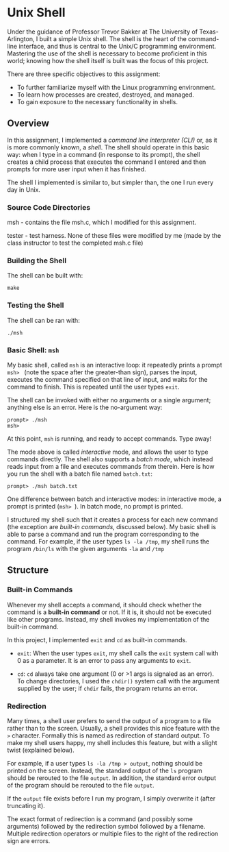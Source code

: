 # Unix Shell

Under the guidance of Professor Trevor Bakker at The University of Texas-Arlington,
I built a simple Unix shell. The shell is the heart of the command-line interface,
and thus is central to the Unix/C programming environment.
Mastering the use of the shell is necessary to become proficient in
this world; knowing how the shell itself is built was the focus of this
project.

There are three specific objectives to this assignment:

* To further familiarize myself with the Linux programming environment.
* To learn how processes are created, destroyed, and managed.
* To gain exposure to the necessary functionality in shells.

## Overview

In this assignment, I implemented a *command line interpreter (CLI)* or,
as it is more commonly known, a *shell*. The shell should operate in this
basic way: when I type in a command (in response to its prompt), the shell
creates a child process that executes the command I entered and then prompts
for more user input when it has finished.

The shell I implemented is similar to, but simpler than, the one I run
every day in Unix.

### Source Code Directories
msh - contains the file msh.c, which I modified for this assignment.

tester - test harness. None of these files were modified by me
(made by the class instructor to test the completed msh.c file)

### Building the Shell
The shell can be built with:
```
make
```
### Testing the Shell
The shell can be ran with:
```
./msh
```

### Basic Shell: `msh`

My basic shell, called `msh` is an interactive loop: it repeatedly 
prints a prompt `msh> ` (note the space after the greater-than sign), parses the 
input, executes the command specified on that line of input, and waits for 
the command to finish. This is repeated until the user types `exit`.

The shell can be invoked with either no arguments or a single argument;
anything else is an error. Here is the no-argument way:

```
prompt> ./msh
msh> 
```

At this point, `msh` is running, and ready to accept commands. Type away!

The mode above is called *interactive* mode, and allows the user to type
commands directly. The shell also supports a *batch mode*, which instead reads
input from a file and executes commands from therein. Here is how you
run the shell with a batch file named `batch.txt`:

```
prompt> ./msh batch.txt
```

One difference between batch and interactive modes: in interactive mode, a
prompt is printed (`msh> `). In batch mode, no prompt is printed.

I structured my shell such that it creates a process for each new
command (the exception are *built-in commands*, discussed below).  My basic
shell is able to parse a command and run the program corresponding to
the command.  For example, if the user types `ls -la /tmp`, my shell
runs the program `/bin/ls` with the given arguments `-la` and `/tmp` 

## Structure

### Built-in Commands

Whenever my shell accepts a command, it should check whether the command is
a **built-in command** or not. If it is, it should not be executed like other
programs. Instead, my shell invokes my implementation of the built-in
command.

In this project, I implemented `exit` and `cd` as built-in
commands.

* `exit`: When the user types `exit`, my shell calls the `exit`
  system call with 0 as a parameter. It is an error to pass any arguments to
  `exit`. 

* `cd`: `cd` always take one argument (0 or >1 args is signaled as an
error). To change directories, I used the `chdir()` system call with the argument
supplied by the user; if `chdir` fails, the program returns an error.

### Redirection

Many times, a shell user prefers to send the output of a program to a file
rather than to the screen. Usually, a shell provides this nice feature with
the `>` character. Formally this is named as redirection of standard
output. To make my shell users happy, my shell includes this
feature, but with a slight twist (explained below).

For example, if a user types `ls -la /tmp > output`, nothing should be printed
on the screen. Instead, the standard output of the `ls` program should be
rerouted to the file `output`. In addition, the standard error output of
the program should be rerouted to the file `output`.

If the `output` file exists before I run my program, I simply
overwrite it (after truncating it).  

The exact format of redirection is a command (and possibly some arguments)
followed by the redirection symbol followed by a filename. Multiple
redirection operators or multiple files to the right of the redirection sign
are errors.
